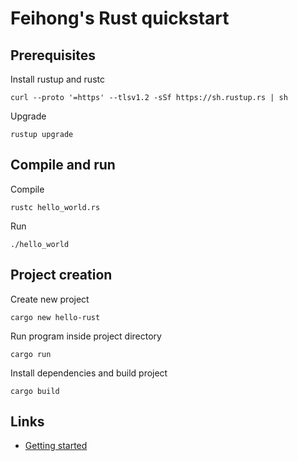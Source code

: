 # Feihong's Rust quickstart

## Prerequisites

Install rustup and rustc

    curl --proto '=https' --tlsv1.2 -sSf https://sh.rustup.rs | sh

Upgrade

    rustup upgrade

## Compile and run

Compile

    rustc hello_world.rs

Run

    ./hello_world

## Project creation

Create new project

    cargo new hello-rust

Run program inside project directory

    cargo run

Install dependencies and build project

    cargo build

## Links

- [Getting started](https://www.rust-lang.org/learn/get-started)
